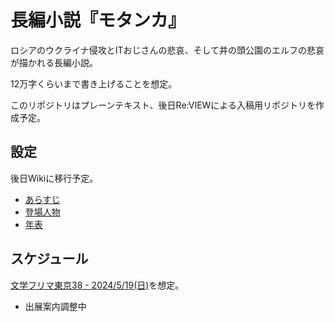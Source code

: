 # 長編小説『モタンカ』

ロシアのウクライナ侵攻とITおじさんの悲哀、そして井の頭公園のエルフの悲哀が描かれる長編小説。

12万字くらいまで書き上げることを想定。

このリポジトリはプレーンテキスト、後日Re:VIEWによる入稿用リポジトリを作成予定。

## 設定

後日Wikiに移行予定。

- [あらすじ](./9.%20設定/あらすじ.md)
- [登場人物](./9.%20設定/登場人物.md)
- [年表](./9.%20設定/年表.md)

## スケジュール

[文学フリマ東京38 - 2024/5/19(日)](https://bunfree.net/event/tokyo38/)を想定。

- 出展案内調整中
